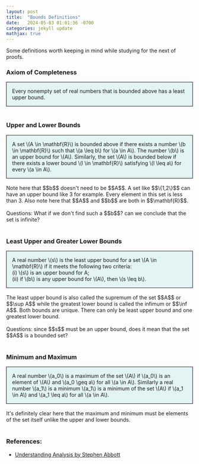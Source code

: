 ```yaml
---
layout: post
title:  "Bounds Definitions"
date:   2024-05-03 01:01:36 -0700
categories: jekyll update
mathjax: true
---
```

Some definitions worth keeping in mind while studying for the next of proofs.
<br>
<!------------------------------------------------------------------------------------>
<h3>Axiom of Completeness</h3>
<div style="background-color: #E3F4F4; padding: 15px 15px 15px 15px; border:1px solid black;">
  Every nonempty set of real numbers that is bounded above has a least upper bound.
</div>
<br>
<!------------------------------------------------------------------------------------>
<h3>Upper and Lower Bounds</h3>
<div style="background-color: #E3F4F4; padding: 15px 15px 15px 15px; border:1px solid black;">
  A set \(A \in \mathbf{R}\) is bounded above if there exists a number \(b \in \mathbf{R}\) such that \(a \leq b\) for \(a \in A\). The number \(b\) is an upper bound for \(A\). Similarly, the set \(A\) is bounded below if there exists a lower bound \(l \in \mathbf{R}\) satisfying \(l \leq a\) for every \(a \in A\).
</div>
<br>
Note here that $$b$$ doesn't need to be $$A$$. A set like $$\{1,2\}$$ can have an upper bound like 3 for example. Every element in this set is less than 3. Also note here that $$A$$ and $$b$$ are both in $$\mathbf{R}$$. 
<br><br>
Questions: What if we don't find such a $$b$$? can we conclude that the set is infinite?
<br>
<br>
<!------------------------------------------------------------------------------------>
<h3>Least Upper and Greater Lower Bounds</h3>
<div style="background-color: #E3F4F4; padding: 15px 15px 15px 15px; border:1px solid black;">
  A real number \(s\) is the least upper bound for a set \(A \in \mathbf{R}\) if it meets the following two criteria:<br>(i) \(s\) is an upper bound for A; <br>(ii) if \(b\) is any upper bound for \(A\), then \(s \leq b\).
</div>
<br>
The least upper bound is also called the supremum of the set $$A$$ or $$\sup A$$ while the greatest lower bound is called the infimum or $$\inf A$$. Both bounds are unique. There can only be least upper bound and one greatest lower bound. 
<br><br>
Questions: since $$s$$ must be an upper bound, does it mean that the set $$A$$ is a bounded set?
<br>
<br>
<!------------------------------------------------------------------------------------>
<h3>Minimum and Maximum</h3>
<div style="background-color: #E3F4F4; padding: 15px 15px 15px 15px; border:1px solid black;">
  A real number \(a_0\) is a maximum of the set \(A\) if \(a_0\) is an element of \(A\) and \(a_0 \geq a\) for all \(a \in A\). Similarly a real number \(a_1\) is a minimum \(a_1\) is a minimum of the set \(A\) if \(a_1 \in A\) and \(a_1 \leq a\) for all \(a \in A\).
</div>
<br>
It's definitely clear here that the maximum and minimum must be elements of the set itself unlike the upper and lower bounds.
<br>
<br>
<!------------------------------------------------------------------------------------>
<h3>References:</h3>
<ul>
<li><a href="https://www.amazon.com/Understanding-Analysis-Undergraduate-Texts-Mathematics/dp/1493927116">Understanding Analysis by Stephen Abbott</a></li>
</ul>